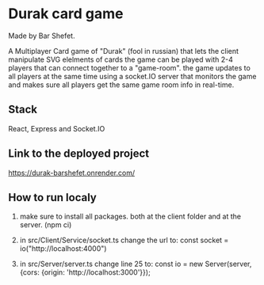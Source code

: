 # Durak card game
Made by Bar Shefet.

A Multiplayer Card game of "Durak" (fool in russian) that lets the client manipulate SVG elelments of cards
the game can be played with 2-4 players that can connect together to a "game-room".
the game updates to all players at the same time using a socket.IO server that monitors the game and makes sure all players get 
the same game room info in real-time.

## Stack
React, Express and Socket.IO

## Link to the deployed project
https://durak-barshefet.onrender.com/

## How to run localy
1. make sure to install all packages. both at the client folder and at the server. (npm ci)

2. in src/Client/Service/socket.ts change the url to: 
const socket = io("http://localhost:4000")

3. in src/Server/server.ts change line 25 to:
const io = new Server(server, {cors: {origin: 'http://localhost:3000'}});

